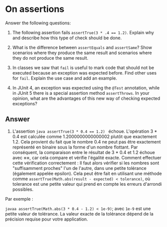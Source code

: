 # On assertions

Answer the following questions:

1. The following assertion fails `assertTrue(3 * .4 == 1.2)`. Explain why and describe how this type of check should be done.

2. What is the difference between `assertEquals` and `assertSame`? Show scenarios where they produce the same result and scenarios where they do not produce the same result.

3. In classes we saw that `fail` is useful to mark code that should not be executed because an exception was expected before. Find other uses for `fail`. Explain the use case and add an example.

4. In JUnit 4, an exception was expected using the `@Test` annotation, while in JUnit 5 there is a special assertion method `assertThrows`. In your opinion, what are the advantages of this new way of checking expected exceptions?

## Answer

1. L'assertion ```java assertTrue(3 * 0.4 == 1.2) ``` échoue.
L'opération 3 * 0.4 est calculée comme 1.2000000000000002 plutôt que exactement 1.2. Cela provient du fait que le nombre 0.4 ne peut pas être exactement représenté en binaire sous la forme d'un nombre flottant. Par conséquent, la comparaison entre le résultat de 3 * 0.4 et 1.2 échoue avec **==**, car cela compare et vérifie l'égalité exacte.
Comment effectuer cette vérification correctement :
Il faut alors vérifier si les nombres sont "suffisamment proches" l'un de l'autre, dans une petite tolérance (également appelée epsilon). Cela peut être fait en utilisant une méthode comme ```assertTrue(Math.abs(result - expected) < tolerance)```, où tolerance est une petite valeur qui prend en compte les erreurs d'arrondi possibles.

Par exemple :

```javaa assertTrue(Math.abs(3 * 0.4 - 1.2) < 1e-9)```;
avec ```1e-9``` est une petite valeur de tolérance. La valeur exacte de la tolérance dépend de la précision requise pour votre application.
